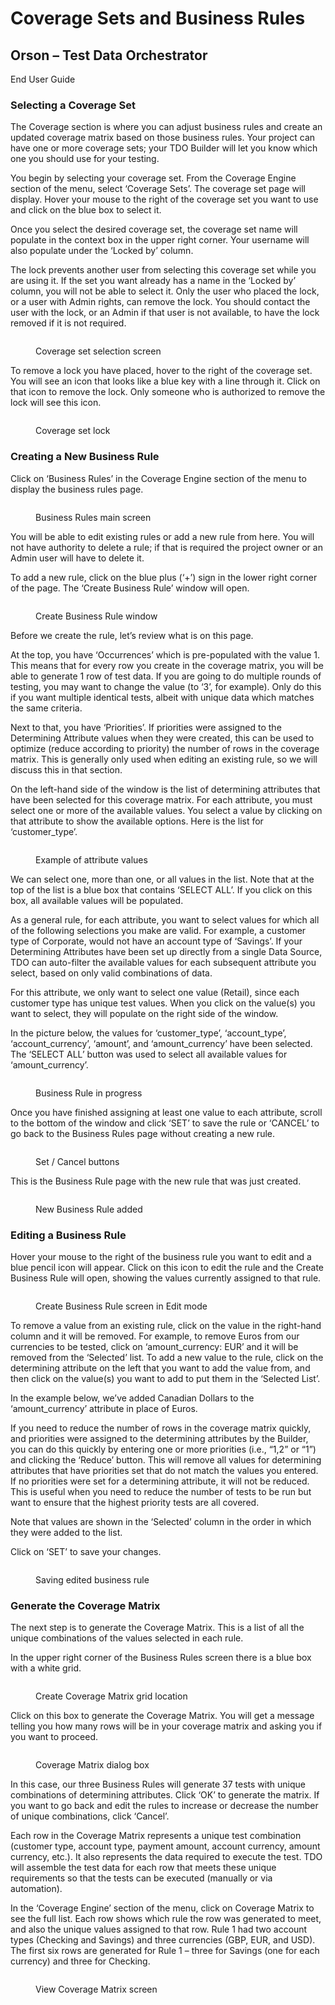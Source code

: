 # Coverage Sets and Business Rules

## Orson – Test Data Orchestrator

End User Guide

### Selecting a Coverage Set

The Coverage section is where you can adjust business rules and create an updated coverage matrix based on those business rules.  Your project can have one or more coverage sets; your TDO Builder will let you know which one you should use for your testing.

&#x20;

You begin by selecting your coverage set.  From the Coverage Engine section of the menu, select ‘Coverage Sets’.  The coverage set page will display.  Hover your mouse to the right of the coverage set you want to use and click on the blue box to select it.

&#x20;

Once you select the desired coverage set, the coverage set name will populate in the context box in the upper right corner.  Your username will also populate under the ‘Locked by’ column.

&#x20;

The lock prevents another user from selecting this coverage set while you are using it.  If the set you want already has a name in the ‘Locked by’ column, you will not be able to select it.  Only the user who placed the lock, or a user with Admin rights, can remove the lock.  You should contact the user with the lock, or an Admin if that user is not available, to have the lock removed if it is not required.

&#x20;&#x20;

<figure><img src="../../../../.gitbook/assets/image (18) (2) (1).png" alt=""><figcaption><p>Coverage set selection screen</p></figcaption></figure>

&#x20;To remove a lock you have placed, hover to the right of the coverage set.  You will see an icon that looks like a blue key with a line through it.  Click on that icon to remove the lock.  Only someone who is authorized to remove the lock will see this icon.

&#x20;&#x20;

<figure><img src="../../../../.gitbook/assets/image (19) (2).png" alt=""><figcaption><p>Coverage set lock</p></figcaption></figure>

### &#x20;Creating a New Business Rule       &#x20;

Click on ‘Business Rules’ in the Coverage Engine section of the menu to display the business rules page.

&#x20;

<figure><img src="../../../../.gitbook/assets/image (20) (2).png" alt=""><figcaption><p>Business Rules main screen</p></figcaption></figure>

&#x20;

You will be able to edit existing rules or add a new rule from here.  You will not have authority to delete a rule; if that is required the project owner or an Admin user will have to delete it.

&#x20;

To add a new rule, click on the blue plus (‘+’) sign in the lower right corner of the page.  The ‘Create Business Rule’ window will open.

&#x20;

<figure><img src="../../../../.gitbook/assets/image (21) (2).png" alt=""><figcaption><p>Create Business Rule window</p></figcaption></figure>



Before we create the rule, let’s review what is on this page.&#x20;

&#x20;

At the top, you have ‘Occurrences’ which is pre-populated with the value 1.  This means that for every row you create in the coverage matrix, you will be able to generate 1 row of test data.  If you are going to do multiple rounds of testing, you may want to change the value (to ‘3’, for example).  Only do this if you want multiple identical tests, albeit with unique data which matches the same criteria.

&#x20;

Next to that, you have ‘Priorities’.  If priorities were assigned to the Determining Attribute values when they were created, this can be used to optimize (reduce according to priority) the number of rows in the coverage matrix.  This is generally only used when editing an existing rule, so we will discuss this in that section.

&#x20;

On the left-hand side of the window is the list of determining attributes that have been selected for this coverage matrix.  For each attribute, you must select one or more of the available values.  You select a value by clicking on that attribute to show the available options.  Here is the list for ‘customer\_type’.

&#x20;

<figure><img src="../../../../.gitbook/assets/image (22) (2).png" alt=""><figcaption><p>Example of attribute values</p></figcaption></figure>

&#x20;

We can select one, more than one, or all values in the list.  Note that at the top of the list is a blue box that contains ‘SELECT ALL’.  If you click on this box, all available values will be populated.&#x20;

&#x20;

As a general rule, for each attribute, you want to select values for which all of the following selections you make are valid. For example, a customer type of Corporate, would not have an account type of ‘Savings’. If your Determining Attributes have been set up directly from a single Data Source, TDO can auto-filter the available values for each subsequent attribute you select, based on only valid combinations of data.

&#x20;

For this attribute, we only want to select one value (Retail), since each customer type has unique test values.  When you click on the value(s) you want to select, they will populate on the right side of the window.

&#x20;

In the picture below, the values for ‘customer\_type’, ‘account\_type’, ‘account\_currency’, ‘amount’, and ‘amount\_currency’ have been selected.  The ‘SELECT ALL’ button was used to select all available values for ‘amount\_currency’.

&#x20;

<figure><img src="../../../../.gitbook/assets/image (23) (2).png" alt=""><figcaption><p>Business Rule in progress</p></figcaption></figure>

&#x20;

Once you have finished assigning at least one value to each attribute, scroll to the bottom of the window and click ‘SET’ to save the rule or ‘CANCEL’ to go back to the Business Rules page without creating a new rule.

&#x20;

<figure><img src="../../../../.gitbook/assets/image (24) (2).png" alt=""><figcaption><p>Set / Cancel buttons</p></figcaption></figure>

&#x20;This is the Business Rule page with the new rule that was just created.

&#x20;

<figure><img src="../../../../.gitbook/assets/image (25) (2).png" alt=""><figcaption><p>New Business Rule added</p></figcaption></figure>

### &#x20;Editing a Business Rule

Hover your mouse to the right of the business rule you want to edit and a blue pencil icon will appear.  Click on this icon to edit the rule and the Create Business Rule will open, showing the values currently assigned to that rule.

&#x20;

<figure><img src="../../../../.gitbook/assets/image (26) (2).png" alt=""><figcaption><p>Create Business Rule screen in Edit mode</p></figcaption></figure>

&#x20;

To remove a value from an existing rule, click on the value in the right-hand column and it will be removed.  For example, to remove Euros from our currencies to be tested, click on ‘amount\_currency: EUR’ and it will be removed from the ‘Selected’ list.  To add a new value to the rule, click on the determining attribute on the left that you want to add the value from, and then click on the value(s) you want to add to put them in the ‘Selected List’.

&#x20;

In the example below, we’ve added Canadian Dollars to the ‘amount\_currency’ attribute in place of Euros.

&#x20;

If you need to reduce the number of rows in the coverage matrix quickly, and priorities were assigned to the determining attributes by the Builder, you can do this quickly by entering one or more priorities (i.e., “1,2” or “1”) and clicking the ‘Reduce’ button.  This will remove all values for determining attributes that have priorities set that do not match the values you entered.  If no priorities were set for a determining attribute, it will not be reduced.  This is useful when you need to reduce the number of tests to be run but want to ensure that the highest priority tests are all covered.

&#x20;

Note that values are shown in the ‘Selected’ column in the order in which they were added to the list.

&#x20;

Click on ‘SET’ to save your changes.

&#x20;

<figure><img src="../../../../.gitbook/assets/image (27) (2).png" alt=""><figcaption><p>Saving edited business rule</p></figcaption></figure>

&#x20;

### Generate the Coverage Matrix

The next step is to generate the Coverage Matrix.  This is a list of all the unique combinations of the values selected in each rule.&#x20;

&#x20;

In the upper right corner of the Business Rules screen there is a blue box with a white grid.

<figure><img src="../../../../.gitbook/assets/image (28) (2).png" alt=""><figcaption><p>Create Coverage Matrix grid location</p></figcaption></figure>

&#x20;

Click on this box to generate the Coverage Matrix.  You will get a message telling you how many rows will be in your coverage matrix and asking you if you want to proceed.

&#x20;

<figure><img src="../../../../.gitbook/assets/image (71).png" alt=""><figcaption><p>Coverage Matrix dialog box</p></figcaption></figure>

In this case, our three Business Rules will generate 37 tests with unique combinations of determining attributes.  Click ‘OK’ to generate the matrix.  If you want to go back and edit the rules to increase or decrease the number of unique combinations, click ‘Cancel’.

&#x20;

Each row in the Coverage Matrix represents a unique test combination (customer type, account type, payment amount, account currency, amount currency, etc.).  It also represents the data required to execute the test.  TDO will assemble the test data for each row that meets these unique requirements so that the tests can be executed (manually or via automation).

&#x20;

In the ‘Coverage Engine’ section of the menu, click on Coverage Matrix to see the full list.  Each row shows which rule the row was generated to meet, and also the unique values assigned to that row.  Rule 1 had two account types (Checking and Savings) and three currencies (GBP, EUR, and USD).  The first six rows are generated for Rule 1 – three for Savings (one for each currency) and three for Checking.

&#x20;

<figure><img src="../../../../.gitbook/assets/image (30) (2).png" alt=""><figcaption><p>View Coverage Matrix screen</p></figcaption></figure>
